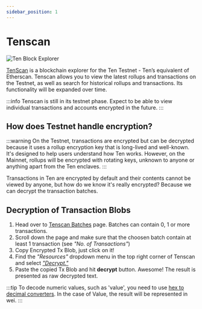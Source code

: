 ```yaml
---
sidebar_position: 1
---
```


# Tenscan

![Ten Block Explorer](../assets/obscuroscan.png)

[TenScan](https://tenscan.io) is a blockchain explorer for the Ten Testnet - Ten’s equivalent of Etherscan. Tenscan allows you to view the latest rollups and transactions on the Testnet, as well as search for historical rollups and transactions. Its functionality will be expanded over time.

:::info
Tenscan is still in its testnet phase. Expect to be able to view individual transactions and accounts encrypted in the future.
:::

## How does Testnet handle encryption?

:::warning
On the Testnet, transactions are encrypted but can be decrypted because it uses a rollup encryption key that is long-lived and well-known. It's designed to help users understand how Ten works. However, on the Mainnet, rollups will be encrypted with rotating keys, unknown to anyone or anything apart from the Ten enclaves.
:::

Transactions in Ten are encrypted by default and their contents cannot be viewed by anyone, but how do we know it's really encrypted? Because we can decrypt the transaction batches. 

## Decryption of Transaction Blobs

1. Head over to [Tenscan Batches](https://tenscan.io/batches) page. Batches can contain 0, 1 or more transactions.
2. Scroll down the page and make sure that the choosen batch contain at least 1 transaction (see *"No. of Transactions"*)
3. Copy Encrypted Tx Blob, just click on it!
4. Find the *"Resources"* dropdown menu in the top right corner of Tenscan and select 
[*"Decrypt."*](https://tenscan.io/resources/decrypt)
5. Paste the copied Tx Blob and hit **decrypt** button. Awesome! The result is presented as raw decrypted text.

:::tip
To decode numeric values, such as 'value', you need to use [hex to decimal converters](https://www.binaryhexconverter.com/hex-to-decimal-converter). In the case of Value, the result will be represented in wei. 
:::
